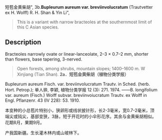 短苞金黄柴胡",
3b.**Bupleurum aureum var. breviinvolucratum** (Trautvetter ex H. Wolff) R. H. Shan & Yin Li",

> This is a variant with narrow bracteoles at the southernmost limit of this C Asian species.

## Description
Bracteoles narrowly ovate or linear-lanceolate, 2–3 × 0.7–2 mm, shorter than flowers, base tapering, 3-nerved.

> Open forests, among shrubs, mountain slopes; 1400–1600 m. W Xinjiang (Tian Shan).
**2a．短苞金黄柴胡（植物分类学报）**

Bupleurum aureum Fisch. var. breviinvolucratum Trautv. in Sched. (herb. Hort. Petrop.); 单人骅, 李颖, 植物分类学报 12 (3): 271. 1974. ——B. longifolium var. aureum (Fisch.) Wolff subvar. breviinvoiucratum Trautv. ex Wolff in Engl. Pflanzenr. 43 (IV 228): 53. 1910.

本变种的小总苞片特别小，狭卵形或线状披针形，长2-3毫米，宽0.7-2毫米，顶端尖或钝尖，基部变狭，3脉，短于开花时的小伞形花序。其余与金黄柴胡相似。花期8月，果期9月。

产我国新疆。生长灌木林内或山坡林下。
